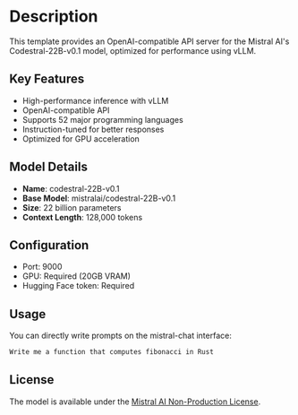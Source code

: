 # Description
This template provides an OpenAI-compatible API server for the Mistral AI's Codestral-22B-v0.1 model, optimized for performance using vLLM.

## Key Features
- High-performance inference with vLLM
- OpenAI-compatible API
- Supports 52 major programming languages
- Instruction-tuned for better responses
- Optimized for GPU acceleration

## Model Details

- **Name**: codestral-22B-v0.1
- **Base Model**: mistralai/codestral-22B-v0.1
- **Size**: 22 billion parameters
- **Context Length**: 128,000 tokens

## Configuration
- Port: 9000
- GPU: Required (20GB VRAM)
- Hugging Face token: Required

## Usage
You can directly write prompts on the mistral-chat interface:

```sh
Write me a function that computes fibonacci in Rust
```

## License
The model is available under the [Mistral AI Non-Production License](https://mistral.ai/static/licenses/MNPL-0.1.md).